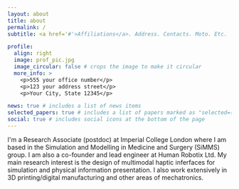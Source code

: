 ```yaml
---
layout: about
title: about
permalink: /
subtitle: <a href='#'>Affiliations</a>. Address. Contacts. Moto. Etc.

profile:
  align: right
  image: prof_pic.jpg
  image_circular: false # crops the image to make it circular
  more_info: >
    <p>555 your office number</p>
    <p>123 your address street</p>
    <p>Your City, State 12345</p>

news: true # includes a list of news items
selected_papers: true # includes a list of papers marked as "selected={true}"
social: true # includes social icons at the bottom of the page
---
```


I'm a Research Associate (postdoc) at Imperial College London where I am based in the Simulation and Modelling in Medicine and Surgery (SiMMS) group. I am also a co-founder and lead engineer at Human Robotix Ltd. My main research interest is the design of multimodal haptic inferfaces for simulation and physical information presentation. I also work extensively in 3D printing/digital manufacturing and other areas of mechatronics.